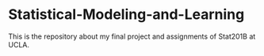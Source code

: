 # Statistical-Modeling-and-Learning
This is the repository about my final project and assignments of Stat201B at UCLA.
